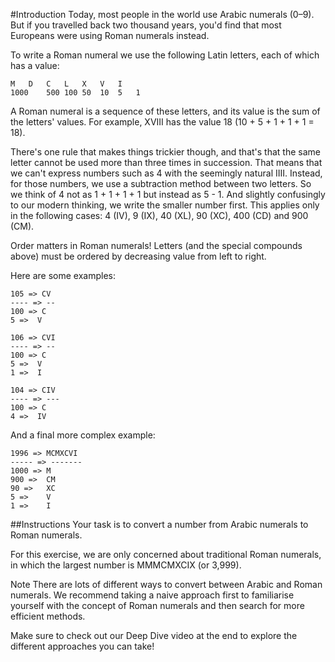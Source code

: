 #Introduction
Today, most people in the world use Arabic numerals (0–9). But if you travelled back two thousand years, you'd find that most Europeans were using Roman numerals instead.

To write a Roman numeral we use the following Latin letters, each of which has a value:
```
M	D	C	L	X	V	I
1000	500	100	50	10	5	1
```
A Roman numeral is a sequence of these letters, and its value is the sum of the letters' values. For example, XVIII has the value 18 (10 + 5 + 1 + 1 + 1 = 18).

There's one rule that makes things trickier though, and that's that the same letter cannot be used more than three times in succession. That means that we can't express numbers such as 4 with the seemingly natural IIII. Instead, for those numbers, we use a subtraction method between two letters. So we think of 4 not as 1 + 1 + 1 + 1 but instead as 5 - 1. And slightly confusingly to our modern thinking, we write the smaller number first. This applies only in the following cases: 4 (IV), 9 (IX), 40 (XL), 90 (XC), 400 (CD) and 900 (CM).

Order matters in Roman numerals! Letters (and the special compounds above) must be ordered by decreasing value from left to right.

Here are some examples:
```
105 => CV
---- => --
100 => C
5 =>  V
```
```
106 => CVI
---- => --
100 => C
5 =>  V
1 =>  I
```
```
104 => CIV
---- => ---
100 => C
4 =>  IV
```
And a final more complex example:
```
1996 => MCMXCVI
----- => -------
1000 => M
900 =>  CM
90 =>   XC
5 =>    V
1 =>    I
```

##Instructions
Your task is to convert a number from Arabic numerals to Roman numerals.

For this exercise, we are only concerned about traditional Roman numerals, in which the largest number 
is MMMCMXCIX (or 3,999).

Note
There are lots of different ways to convert between Arabic and Roman numerals.
We recommend taking a naive approach first to familiarise yourself with the concept of Roman numerals and then search
for more efficient methods.

Make sure to check out our Deep Dive video at the end to explore the different approaches you can take!
